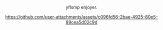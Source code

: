 <div align="center">

yflsmp enjoyer.



https://github.com/user-attachments/assets/c096fd56-2bae-4925-80e5-89cea5d02c9d




